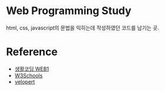 # Web Programming Study
html, css, javascript의 문법을 익히는데 작성하였던 코드를 남기는 곳.

# Reference
* [생활코딩 WEB1](https://opentutorials.org/course/3084)<br>
* [W3Schools](https://www.w3schools.com/html/html_intro.asp)<br>
* [velopert](https://heropy.blog/)<br>
